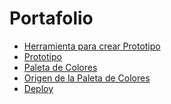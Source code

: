 # Portafolio

- [Herramienta para crear Prototipo](https://www.canva.com/design/DADlYaqa9jY/share/preview?token=qfQ8kY8IcwwLhJDr07VnSA&role=EDITOR&utm_content=DADlYaqa9jY&utm_campaign=designshare&utm_medium=link&utm_source=sharebutton
)
- [Prototipo](https://res.cloudinary.com/dcloh6s2z/image/upload/v1570405452/Portafolio/EJEMPLO_PORTAFOLIO_x1zt1z.png)
- [Paleta de Colores](https://color.adobe.com/es/japan-4084153_1280-color-theme-13274488)
- [Origen de la Paleta de Colores](https://res.cloudinary.com/dcloh6s2z/image/upload/v1570405453/Portafolio/paletaDeColores_vplvqd.png)
- [Deploy](https://claudiaquezadariquelme.github.io/Portafolio/src/index.html)
